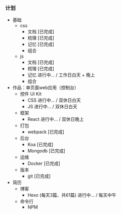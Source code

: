 ### 计划
* 基础
    * css
        * 文档 [已完成]
        * 梳理 [已完成]
        * 记忆 [已完成]
        * 组合
    * js
        * 文档 [已完成]
        * 梳理 [已完成]
        * 记忆 进行中... / 工作日白天 + 晚上
        * 组合
* 作品：单页面web应用（控制台）
    * 控件 UI Kit
        * CSS 进行中... / 双休日白天
        * JS 进行中... / 双休日白天
    * 框架
        * React 进行中... / 双休日晚上
    * 打包
        * webpack [已完成]
    * 后台
        * Koa [已完成]
        * Mongodb [已完成]
    * 运维
        * Docker [已完成]
    * 版本
        * git [已完成]
* 简历
    * 博客
        * Hexo (每天3篇、共61篇) 进行中... / 每天中午
    * 命令行
        * NPM

